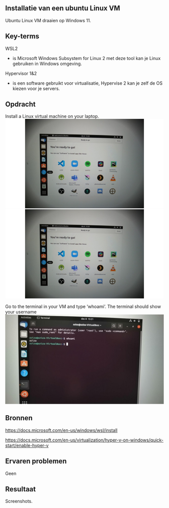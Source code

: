 
 ## Installatie van een ubuntu Linux VM

Ubuntu Linux VM draaien op Windows 11.

 ## Key-terms

WSL2

- is Microsoft Windows Subsystem for Linux 2 met deze tool kan je Linux gebruiken in Windows omgeving.

Hypervisor 1&2

- is een software gebruikt voor virtualisatie, Hypervise 2 kan je zelf de OS kiezen voor je servers.

 ## Opdracht

Install a Linux virtual machine on your laptop.
![screenshot Desktop](https://github.com/techgrounds/cloud-6-repo-AzizaAdam/blob/main/00_includes/Lnx01/Installation%20of%20Lnx%20ubuntu%20VM.jpg)
![screenshot Desktop](https://github.com/techgrounds/cloud-6-repo-AzizaAdam/blob/main/00_includes/Lnx01/Installation%20of%20Lnx%20ubuntu%20VM.jpg)


Go to the terminal in your VM and type ‘whoami’. The terminal should show your username
![screenshot Desktop](https://github.com/techgrounds/cloud-6-repo-AzizaAdam/blob/main/00_includes/Lnx01/Connection%20with%20terminal%20to%20the%20VM.jpg)

## Bronnen

<https://docs.microsoft.com/en-us/windows/wsl/install>

<https://docs.microsoft.com/en-us/virtualization/hyper-v-on-windows/quick-start/enable-hyper-v>


## Ervaren problemen

Geen

## Resultaat

Screenshots.